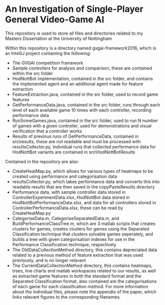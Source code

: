 # An Investigation of Single-Player General Video-Game AI

This repository is used to store all files and directories related to my Masters Dissertation at the University of Nottingham

Within this repository is a directory named gvgai-framework2016, which is an IntelliJ project containing the following:
- The GVGAI competition framework
- Sample controllers for analysis and comparison, these are contained within the src folder
- HodNottBot implementation, contained in the src folder, and contains the implemented agent and an additional agent made for feature extraction
- FeatureExtraction.java, contained in the src folder, used to record game features
- GetPerformanceData.java, contained in the src folder, runs through each level of each available game 10 times with each controller, recording performance data
- RunSomeGames.java, contained in the src folder, used to run N number of games with a given controller, used for demonstrations and visual verification that a controller works
- Results of previous runs of GetPerformanceData, contained in src\results, these are not readable and must be processed with resultsCollector.py, individual runs that collected performance data for HodNottBot variants are contained in src\HodNottBotResults

Contained in the repository are also:
- CreateHeatMap.py, which allows for various types of heatmaps to be created using performance and categorisation data
- resultsCollector.py, which takes performance data and converts this into readable results that are then saved in the copyPasteResults directory
- Performance data, with sample controller data stored in ControllerExperimentData.xlsx, HodNottBot data stored in HodNottBotPerformanceData.xlsx, and data for all controllers stored in ControllerPerformanceData.xlsx, these can be read by CreateHeatMap.py
- CategoriseData.m, CategoriseSeparatedData.m, and BuildPerformanceClassTree.m, which are 3 matlab scripts that creates clusters for games, creates clusters for games using the Separated Classification technique that clusters solvable games seperately, and builds a tree with given categorisation indexes for use in the Performance Classification technique, respectively.
- The OldDataCollectionMethod directory, this contains depreciated data related to a previous method of feature extraction that was used previously, and is no longer relavant
- The CurrentDataCollectionMethod directory, this contains heatmaps, trees, line charts and matlab workspaces related to our results, as well as extracted game features in both the standard format and the Separated Classification format, also contained are the categorisations of each game for each classification method. For more information about the individual files, please note the appendix of the paper, which links relevant figures to the corresponding filenames.

